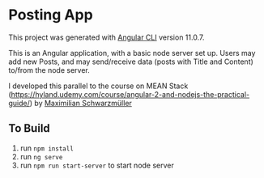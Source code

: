 # Posting App 

This project was generated with [Angular CLI](https://github.com/angular/angular-cli) version 11.0.7.

This is an Angular application, with a basic node server set up. Users may add new Posts, and may send/receive data (posts with Title and Content) to/from the node server.

I developed this parallel to the course on MEAN Stack (https://hyland.udemy.com/course/angular-2-and-nodejs-the-practical-guide/) by <a href="https://academind.com/" target="blank">Maximilian Schwarzmüller</a>

## To Build
1. run ```npm install```
2. run ```ng serve```
3. run ```npm run start-server``` to start node server

